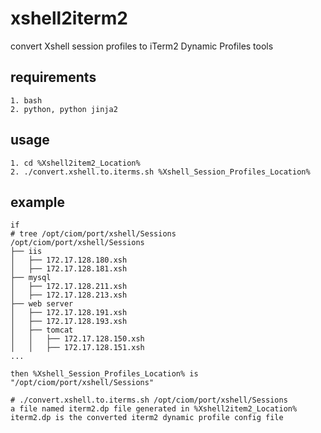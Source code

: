 # xshell2iterm2

convert Xshell session profiles to iTerm2 Dynamic Profiles tools


## requirements
```
1. bash
2. python, python jinja2
```

## usage
```
1. cd %Xshell2item2_Location%
2. ./convert.xshell.to.iterms.sh %Xshell_Session_Profiles_Location%
```
## example

```
if 
# tree /opt/ciom/port/xshell/Sessions
/opt/ciom/port/xshell/Sessions
├── iis
│   ├── 172.17.128.180.xsh
│   ├── 172.17.128.181.xsh
├── mysql
│   ├── 172.17.128.211.xsh
│   ├── 172.17.128.213.xsh
├── web server
│   ├── 172.17.128.191.xsh
│   ├── 172.17.128.193.xsh
│   ├── tomcat
│   │   ├── 172.17.128.150.xsh
│   │   ├── 172.17.128.151.xsh
...

then %Xshell_Session_Profiles_Location% is "/opt/ciom/port/xshell/Sessions"

# ./convert.xshell.to.iterms.sh /opt/ciom/port/xshell/Sessions
a file named iterm2.dp file generated in %Xshell2item2_Location%
iterm2.dp is the converted iterm2 dynamic profile config file
```
